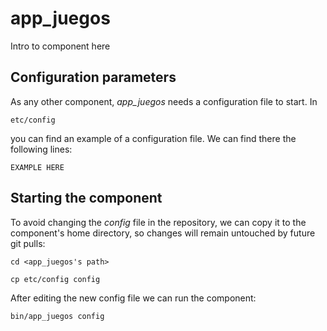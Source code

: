 # app_juegos
Intro to component here


## Configuration parameters
As any other component, *app_juegos* needs a configuration file to start. In
```
etc/config
```
you can find an example of a configuration file. We can find there the following lines:
```
EXAMPLE HERE
```

## Starting the component
To avoid changing the *config* file in the repository, we can copy it to the component's home directory, so changes will remain untouched by future git pulls:

```
cd <app_juegos's path> 
```
```
cp etc/config config
```

After editing the new config file we can run the component:

```
bin/app_juegos config
```
